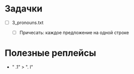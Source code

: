# Задачки

- [ ] 3_pronouns.txt
  - [ ] Причесать: каждое предложение на одной строке
    

# Полезные реплейсы

- " .1" > ". I"